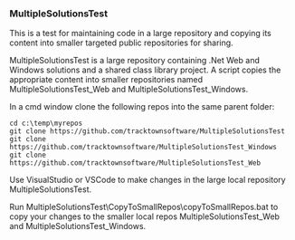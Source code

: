 ### MultipleSolutionsTest

This is a test for maintaining code in a large repository and copying its content into smaller targeted public repositories for sharing.

MultipleSolutionsTest is a large repository containing .Net Web and Windows solutions and a shared class library project. A script copies the appropriate content into smaller repositories named MultipleSolutionsTest_Web and MultipleSolutionsTest_Windows.

In a cmd window clone the following repos into the same parent folder: <br>
```
cd c:\temp\myrepos
git clone https://github.com/tracktownsoftware/MultipleSolutionsTest
git clone https://github.com/tracktownsoftware/MultipleSolutionsTest_Windows
git clone https://github.com/tracktownsoftware/MultipleSolutionsTest_Web
```

Use VisualStudio or VSCode to make changes in the large local repository MultipleSolutionsTest. 

Run MultipleSolutionsTest\CopyToSmallRepos\copyToSmallRepos.bat to copy your changes to the smaller local repos MultipleSolutionsTest_Web and MultipleSolutionsTest_Windows.
